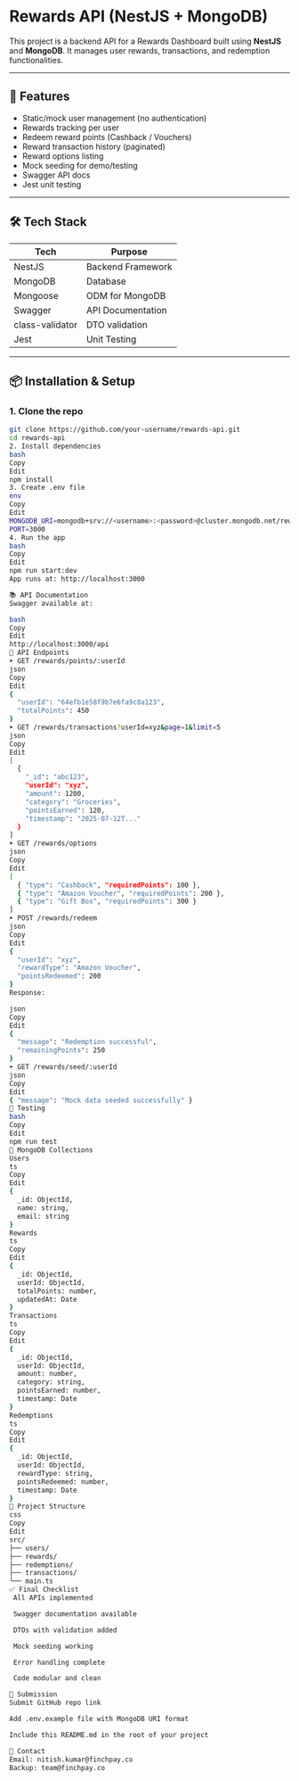 # Rewards API (NestJS + MongoDB)

This project is a backend API for a Rewards Dashboard built using **NestJS** and **MongoDB**. It manages user rewards, transactions, and redemption functionalities.

---

## 🚀 Features

- Static/mock user management (no authentication)
- Rewards tracking per user
- Redeem reward points (Cashback / Vouchers)
- Reward transaction history (paginated)
- Reward options listing
- Mock seeding for demo/testing
- Swagger API docs
- Jest unit testing

---

## 🛠 Tech Stack

| Tech            | Purpose              |
| --------------- | -------------------- |
| NestJS          | Backend Framework    |
| MongoDB         | Database             |
| Mongoose        | ODM for MongoDB      |
| Swagger         | API Documentation    |
| class-validator | DTO validation       |
| Jest            | Unit Testing         |

---

## 📦 Installation & Setup

### 1. Clone the repo

```bash
git clone https://github.com/your-username/rewards-api.git
cd rewards-api
2. Install dependencies
bash
Copy
Edit
npm install
3. Create .env file
env
Copy
Edit
MONGODB_URI=mongodb+srv://<username>:<password>@cluster.mongodb.net/rewards
PORT=3000
4. Run the app
bash
Copy
Edit
npm run start:dev
App runs at: http://localhost:3000

📚 API Documentation
Swagger available at:

bash
Copy
Edit
http://localhost:3000/api
📘 API Endpoints
➤ GET /rewards/points/:userId
json
Copy
Edit
{
  "userId": "64efb1e58f9b7e6fa9c8a123",
  "totalPoints": 450
}
➤ GET /rewards/transactions?userId=xyz&page=1&limit=5
json
Copy
Edit
[
  {
    "_id": "abc123",
    "userId": "xyz",
    "amount": 1200,
    "category": "Groceries",
    "pointsEarned": 120,
    "timestamp": "2025-07-12T..."
  }
]
➤ GET /rewards/options
json
Copy
Edit
[
  { "type": "Cashback", "requiredPoints": 100 },
  { "type": "Amazon Voucher", "requiredPoints": 200 },
  { "type": "Gift Box", "requiredPoints": 300 }
]
➤ POST /rewards/redeem
json
Copy
Edit
{
  "userId": "xyz",
  "rewardType": "Amazon Voucher",
  "pointsRedeemed": 200
}
Response:

json
Copy
Edit
{
  "message": "Redemption successful",
  "remainingPoints": 250
}
➤ GET /rewards/seed/:userId
json
Copy
Edit
{ "message": "Mock data seeded successfully" }
🧪 Testing
bash
Copy
Edit
npm run test
🧾 MongoDB Collections
Users
ts
Copy
Edit
{
  _id: ObjectId,
  name: string,
  email: string
}
Rewards
ts
Copy
Edit
{
  _id: ObjectId,
  userId: ObjectId,
  totalPoints: number,
  updatedAt: Date
}
Transactions
ts
Copy
Edit
{
  _id: ObjectId,
  userId: ObjectId,
  amount: number,
  category: string,
  pointsEarned: number,
  timestamp: Date
}
Redemptions
ts
Copy
Edit
{
  _id: ObjectId,
  userId: ObjectId,
  rewardType: string,
  pointsRedeemed: number,
  timestamp: Date
}
📁 Project Structure
css
Copy
Edit
src/
├── users/
├── rewards/
├── redemptions/
├── transactions/
└── main.ts
✅ Final Checklist
 All APIs implemented

 Swagger documentation available

 DTOs with validation added

 Mock seeding working

 Error handling complete

 Code modular and clean

🔗 Submission
Submit GitHub repo link

Add .env.example file with MongoDB URI format

Include this README.md in the root of your project

📧 Contact
Email: nitish.kumar@finchpay.co
Backup: team@finchpay.co
